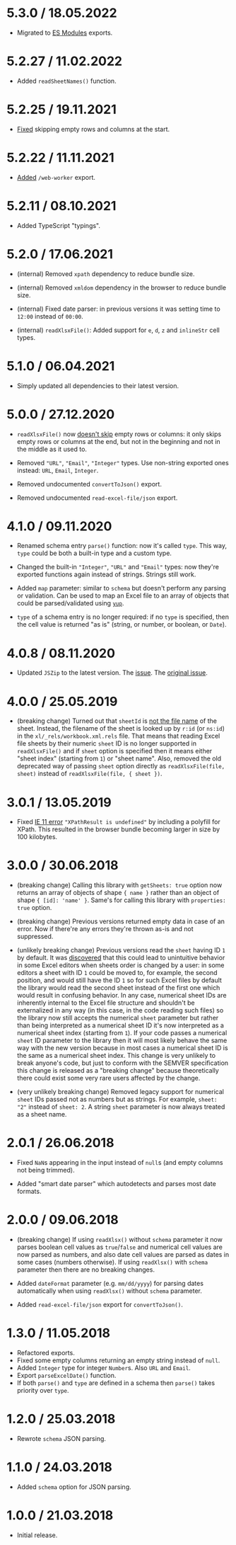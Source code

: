 5.3.0 / 18.05.2022
==================

* Migrated to [ES Modules](https://gitlab.com/catamphetamine/read-excel-file/-/issues/44) exports.

5.2.27 / 11.02.2022
==================

* Added `readSheetNames()` function.

5.2.25 / 19.11.2021
==================

* [Fixed](https://github.com/catamphetamine/read-excel-file/issues/102) skipping empty rows and columns at the start.

5.2.22 / 11.11.2021
==================

* [Added](https://github.com/catamphetamine/read-excel-file/issues/100) `/web-worker` export.

5.2.11 / 08.10.2021
==================

* Added TypeScript "typings".

5.2.0 / 17.06.2021
==================

* (internal) Removed `xpath` dependency to reduce bundle size.

* (internal) Removed `xmldom` dependency in the browser to reduce bundle size.

* (internal) Fixed date parser: in previous versions it was setting time to `12:00` instead of `00:00`.

* (internal) `readXlsxFile()`: Added support for `e`, `d`, `z` and `inlineStr` cell types.

5.1.0 / 06.04.2021
==================

  * Simply updated all dependencies to their latest version.

5.0.0 / 27.12.2020
==================

  * `readXlsxFile()` now [doesn't skip](https://gitlab.com/catamphetamine/read-excel-file/-/issues/10) empty rows or columns: it only skips empty rows or columns at the end, but not in the beginning and not in the middle as it used to.

  * Removed `"URL"`, `"Email"`, `"Integer"` types. Use non-string exported ones instead: `URL`, `Email`, `Integer`.

  * Removed undocumented `convertToJson()` export.

  * Removed undocumented `read-excel-file/json` export.

4.1.0 / 09.11.2020
==================

* Renamed schema entry `parse()` function: now it's called `type`. This way, `type` could be both a built-in type and a custom type.

* Changed the built-in `"Integer"`, `"URL"` and `"Email"` types: now they're exported functions again instead of strings. Strings still work.

* Added `map` parameter: similar to `schema` but doesn't perform any parsing or validation. Can be used to map an Excel file to an array of objects that could be parsed/validated using [`yup`](https://github.com/jquense/yup).

* `type` of a schema entry is no longer required: if no `type` is specified, then the cell value is returned "as is" (string, or number, or boolean, or `Date`).

4.0.8 / 08.11.2020
==================

* Updated `JSZip` to the latest version. The [issue](https://gitlab.com/catamphetamine/read-excel-file/-/issues/8). The [original issue](https://github.com/catamphetamine/read-excel-file/issues/54).

4.0.0 / 25.05.2019
==================

  * (breaking change) Turned out that `sheetId` is [not the file name](https://github.com/tidyverse/readxl/issues/104) of the sheet. Instead, the filename of the sheet is looked up by `r:id` (or `ns:id`) in the `xl/_rels/workbook.xml.rels` file. That means that reading Excel file sheets by their numeric `sheet` ID is no longer supported in `readXlsxFile()` and if `sheet` option is specified then it means either "sheet index" (starting from `1`) or "sheet name". Also, removed the old deprecated way of passing `sheet` option directly as `readXlsxFile(file, sheet)` instead of `readXlsxFile(file, { sheet })`.

3.0.1 / 13.05.2019
==================

  * Fixed [IE 11 error](https://github.com/catamphetamine/read-excel-file/issues/26) `"XPathResult is undefined"` by including a polyfill for XPath. This resulted in the browser bundle becoming larger in size by 100 kilobytes.

3.0.0 / 30.06.2018
==================

  * (breaking change) Calling this library with `getSheets: true` option now returns an array of objects of shape `{ name }` rather than an object of shape `{ [id]: 'name' }`. Same's for calling this library with `properties: true` option.

  * (breaking change) Previous versions returned empty data in case of an error. Now if there're any errors they're thrown as-is and not suppressed.

  * (unlikely breaking change) Previous versions read the `sheet` having ID `1` by default. It was [discovered](https://github.com/catamphetamine/read-excel-file/issues/24) that this could lead to unintuitive behavior in some Excel editors when sheets order is changed by a user: in some editors a sheet with ID `1` could be moved to, for example, the second position, and would still have the ID `1` so for such Excel files by default the library would read the second sheet instead of the first one which would result in confusing behavior. In any case, numerical sheet IDs are inherently internal to the Excel file structure and shouldn't be externalized in any way (in this case, in the code reading such files) so the library now still accepts the numerical `sheet` parameter but rather than being interpreted as a numerical sheet ID it's now interpreted as a numerical sheet index (starting from `1`). If your code passes a numerical `sheet` ID parameter to the library then it will most likely behave the same way with the new version because in most cases a numerical sheet ID is the same as a numerical sheet index. This change is very unlikely to break anyone's code, but just to conform with the SEMVER specification this change is released as a "breaking change" because theoretically there could exist some very rare users affected by the change.

  * (very unlikely breaking change) Removed legacy support for numerical `sheet` IDs passed not as numbers but as strings. For example, `sheet: "2"` instead of `sheet: 2`. A string `sheet` parameter is now always treated as a sheet name.

2.0.1 / 26.06.2018
==================

  * Fixed `NaN`s appearing in the input instead of `null`s (and empty columns not being trimmed).

  * Added "smart date parser" which autodetects and parses most date formats.

2.0.0 / 09.06.2018
==================

  * (breaking change) If using `readXlsx()` without `schema` parameter it now parses boolean cell values as `true`/`false` and numerical cell values are now parsed as numbers, and also date cell values are parsed as dates in some cases (numbers otherwise). If using `readXlsx()` with `schema` parameter then there are no breaking changes.

  * Added `dateFormat` parameter (e.g. `mm/dd/yyyy`) for parsing dates automatically when using `readXlsx()` without `schema` parameter.

  * Added `read-excel-file/json` export for `convertToJson()`.

1.3.0 / 11.05.2018
==================

  * Refactored exports.
  * Fixed some empty columns returning an empty string instead of `null`.
  * Added `Integer` type for integer `Number`s. Also `URL` and `Email`.
  * Export `parseExcelDate()` function.
  * If both `parse()` and `type` are defined in a schema then `parse()` takes priority over `type`.

1.2.0 / 25.03.2018
==================

  * Rewrote `schema` JSON parsing.

1.1.0 / 24.03.2018
==================

  * Added `schema` option for JSON parsing.

1.0.0 / 21.03.2018
==================

  * Initial release.